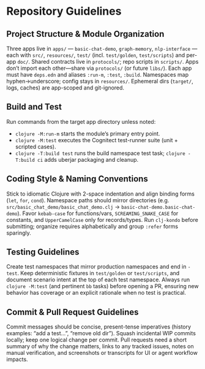 # Repository Guidelines

## Project Structure & Module Organization

Three apps live in `apps/` — `basic-chat-demo`, `graph-memory`, `nlp-interface` — each with `src/`, `resources/`, `test/` (incl. `test/golden`, `test/scripts`) and per-app `doc/`. Shared contracts live in `protocols/`; repo scripts in `scripts/`. Apps don’t import each other—share via `protocols/` (or future `libs/`). Each app must have `deps.edn` and aliases `:run-m`, `:test`, `:build`. Namespaces map hyphen→underscore; config stays in `resources/`. Ephemeral dirs (`target/`, logs, caches) are app-scoped and git-ignored.

## Build and Test 
Run commands from the target app directory unless noted:
- `clojure -M:run-m` starts the module’s primary entry point.
- `clojure -M:test` executes the Cognitect test-runner suite (unit + scripted cases).
- `clojure -T:build test` runs the build namespace test task; `clojure -T:build ci` adds uberjar packaging and cleanup.

## Coding Style & Naming Conventions
Stick to idiomatic Clojure with 2-space indentation and align binding forms (`let`, `for`, `cond`). Namespace paths should mirror directories (e.g. `src/basic_chat_demo/basic_chat_demo.clj` -> `basic-chat-demo.basic-chat-demo`). Favor `kebab-case` for functions/vars, `SCREAMING_SNAKE_CASE` for constants, and `UpperCamelCase` only for records/types. Run `clj-kondo` before submitting; organize requires alphabetically and group `:refer` forms sparingly.

## Testing Guidelines
Create test namespaces that mirror production namespaces and end in `-test`. Keep deterministic fixtures in `test/golden` or `test/scripts`, and document scenario intent at the top of each test namespace. Always run `clojure -M:test` (and pertinent `bb` tasks) before opening a PR, ensuring new behavior has coverage or an explicit rationale when no test is practical.

## Commit & Pull Request Guidelines
Commit messages should be concise, present-tense imperatives (history examples: “add a test…”, “remove old dir”). Squash incidental WIP commits locally; keep one logical change per commit. Pull requests need a short summary of why the change matters, links to any tracked issues, notes on manual verification, and screenshots or transcripts for UI or agent workflow impacts.

